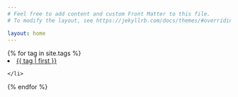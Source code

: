 ```yaml
---
# Feel free to add content and custom Front Matter to this file.
# To modify the layout, see https://jekyllrb.com/docs/themes/#overriding-theme-defaults

layout: home
---
```


<div class="tagcloud">
{% for tag in site.tags %}
    <li style="font-size: {{ tag | last | size | times: 100 | divided_by: site.tags.size| plus: 70 }}%">
        <a href="{{site.baseurl}}/tags/{{ tag | first |downcase | slugize }}/">
            {{ tag | first }}
        </a>

    </li>
{% endfor %}
</div>
